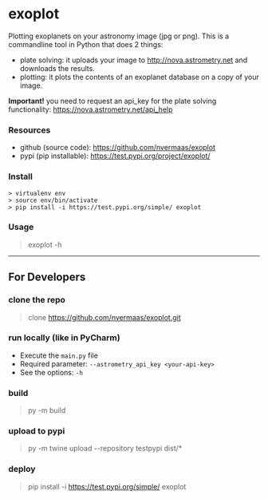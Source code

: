 # exoplot

Plotting exoplanets on your astronomy image (jpg or png).
This is a commandline tool in Python that does 2 things:
* plate solving: it uploads your image to http://nova.astrometry.net and downloads the results. 
* plotting: it plots the contents of an exoplanet database on a copy of your image.

**Important!** you need to request an api_key for the plate solving functionality: https://nova.astrometry.net/api_help

### Resources
* github (source code): https://github.com/nvermaas/exoplot
* pypi (pip installable): https://test.pypi.org/project/exoplot/

### Install
```
> virtualenv env
> source env/bin/activate
> pip install -i https://test.pypi.org/simple/ exoplot
```

### Usage
> exoplot -h

----

## For Developers

### clone the repo
> clone https://github.com/nvermaas/exoplot.git

### run locally (like in PyCharm)
* Execute the ```main.py``` file
* Required parameter: ```--astrometry_api_key <your-api-key>```
* See the options: `-h`

### build
> py -m build
### upload to pypi
> py -m twine upload --repository testpypi dist/*

### deploy
> pip install -i https://test.pypi.org/simple/ exoplot

